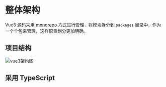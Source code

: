 # 整体架构

Vue3 源码采用 [monorepo](/guide/notes/monorepo) 方式进行管理，将模块拆分到 `packages` 目录中，作为一个个包来管理，这样职责划分更加明确。

## 项目结构

![vue3架构图](/images/vue/vue3-architecture.png)



## 采用 TypeScript

